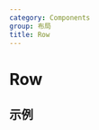 ```yaml
---
category: Components
group: 布局
title: Row
---
```


# Row

## 示例

<code src="./demos/demo1.jsx"></code>
